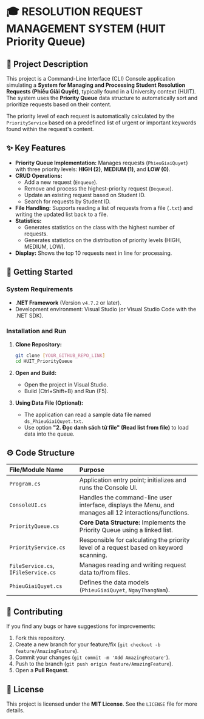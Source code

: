 # 🎓 RESOLUTION REQUEST MANAGEMENT SYSTEM (HUIT Priority Queue)

[](https://dotnet.microsoft.com/)
[](https://docs.microsoft.com/en-us/dotnet/csharp/)

## 📝 Project Description

This project is a Command-Line Interface (CLI) Console application simulating a **System for Managing and Processing Student Resolution Requests (Phiếu Giải Quyết)**, typically found in a University context (HUIT). The system uses the **Priority Queue** data structure to automatically sort and prioritize requests based on their content.

The priority level of each request is automatically calculated by the `PriorityService` based on a predefined list of urgent or important keywords found within the request's content.

## ✨ Key Features

  * **Priority Queue Implementation:** Manages requests (`PhieuGiaiQuyet`) with three priority levels: **HIGH (2)**, **MEDIUM (1)**, and **LOW (0)**.
  * **CRUD Operations:**
      * Add a new request (`Enqueue`).
      * Remove and process the highest-priority request (`Dequeue`).
      * Update an existing request based on Student ID.
      * Search for requests by Student ID.
  * **File Handling:** Supports reading a list of requests from a file (`.txt`) and writing the updated list back to a file.
  * **Statistics:**
      * Generates statistics on the class with the highest number of requests.
      * Generates statistics on the distribution of priority levels (HIGH, MEDIUM, LOW).
  * **Display:** Shows the top 10 requests next in line for processing.

## 🚀 Getting Started

### System Requirements

  * **.NET Framework** (Version `v4.7.2` or later).
  * Development environment: Visual Studio (or Visual Studio Code with the .NET SDK).

### Installation and Run

1.  **Clone Repository:**

    ```bash
    git clone [YOUR_GITHUB_REPO_LINK]
    cd HUIT_PriorityQueue
    ```

2.  **Open and Build:**

      * Open the project in Visual Studio.
      * Build (Ctrl+Shift+B) and Run (F5).

3.  **Using Data File (Optional):**

      * The application can read a sample data file named `ds_PhieuGiaiQuyet.txt`.
      * Use option **"2. Đọc danh sách từ file" (Read list from file)** to load data into the queue.

## ⚙️ Code Structure

| File/Module Name | Purpose |
| :--- | :--- |
| `Program.cs` | Application entry point; initializes and runs the Console UI. |
| `ConsoleUI.cs` | Handles the command-line user interface, displays the Menu, and manages all 12 interactions/functions. |
| `PriorityQueue.cs` | **Core Data Structure:** Implements the Priority Queue using a linked list. |
| `PriorityService.cs` | Responsible for calculating the priority level of a request based on keyword scanning. |
| `FileService.cs`, `IFileService.cs` | Manages reading and writing request data to/from files. |
| `PhieuGiaiQuyet.cs` | Defines the data models (`PhieuGiaiQuyet`, `NgayThangNam`). |

## 🤝 Contributing

If you find any bugs or have suggestions for improvements:

1.  Fork this repository.
2.  Create a new branch for your feature/fix (`git checkout -b feature/AmazingFeature`).
3.  Commit your changes (`git commit -m 'Add AmazingFeature'`).
4.  Push to the branch (`git push origin feature/AmazingFeature`).
5.  Open a **Pull Request**.

## 📄 License

This project is licensed under the **MIT License**. See the `LICENSE` file for more details.

